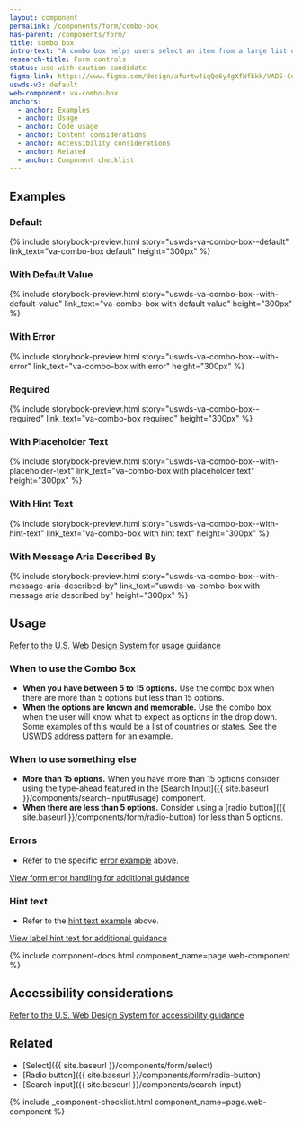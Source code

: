 ```yaml
---
layout: component
permalink: /components/form/combo-box
has-parent: /components/form/
title: Combo box
intro-text: "A combo box helps users select an item from a large list of options."
research-title: Form controls
status: use-with-caution-candidate
figma-link: https://www.figma.com/design/afurtw4iqQe6y4gXfNfkkk/VADS-Component-Library?node-id=19200-2377
uswds-v3: default
web-component: va-combo-box
anchors:
  - anchor: Examples
  - anchor: Usage
  - anchor: Code usage
  - anchor: Content considerations
  - anchor: Accessibility considerations
  - anchor: Related
  - anchor: Component checklist
---
```


## Examples

### Default

{% include storybook-preview.html story="uswds-va-combo-box--default" link_text="va-combo-box default" height="300px" %}

### With Default Value

{% include storybook-preview.html story="uswds-va-combo-box--with-default-value" link_text="va-combo-box with default value" height="300px" %}

### With Error

{% include storybook-preview.html story="uswds-va-combo-box--with-error" link_text="va-combo-box with error" height="300px" %}

### Required

{% include storybook-preview.html story="uswds-va-combo-box--required" link_text="va-combo-box required" height="300px" %}

### With Placeholder Text

{% include storybook-preview.html story="uswds-va-combo-box--with-placeholder-text" link_text="va-combo-box with placeholder text" height="300px" %}

### With Hint Text

{% include storybook-preview.html story="uswds-va-combo-box--with-hint-text" link_text="va-combo-box with hint text" height="300px" %}

### With Message Aria Described By

{% include storybook-preview.html story="uswds-va-combo-box--with-message-aria-described-by" link_text="uswds-va-combo-box with message aria described by" height="300px" %}

## Usage

<a class="vads-c-action-link--blue" href="https://designsystem.digital.gov/components/combo-box/">Refer to the U.S. Web Design System for usage guidance</a>

### When to use the Combo Box
* **When you have between 5 to 15 options.** Use the combo box when there are more than 5 options but less than 15 options.
* **When the options are known and memorable.** Use the combo box when the user will know what to expect as options in the drop down. Some examples of this would be a list of countries or states. See the [USWDS address pattern](https://designsystem.digital.gov/patterns/create-a-user-profile/address/#guidance-2) for an example.

### When to use something else
* **More than 15 options.** When you have more than 15 options consider using the type-ahead featured in the [Search Input]({{ site.baseurl }}/components/search-input#usage) component.
* **When there are less than 5 options.** Consider using a [radio button]({{ site.baseurl }}/components/form/radio-button) for less than 5 options.

### Errors

* Refer to the specific [error example](#with-error) above.

<a class="vads-c-action-link--blue" href="{{ site.baseurl }}/components/form/#error-handling">
  View form error handling for additional guidance
</a>

### Hint text

* Refer to the [hint text example](#with-hint-text) above.

<a class="vads-c-action-link--blue" href="{{ site.baseurl }}/components/form/label#hint-text">
  View label hint text for additional guidance
</a>

{% include component-docs.html component_name=page.web-component %}

## Accessibility considerations

<a class="vads-c-action-link--blue" href="https://designsystem.digital.gov/components/combo-box/#accessibility-guidance">Refer to the U.S. Web Design System for accessibility guidance</a>

## Related

* [Select]({{ site.baseurl }}/components/form/select)
* [Radio button]({{ site.baseurl }}/components/form/radio-button)
* [Search input]({{ site.baseurl }}/components/search-input)

{% include _component-checklist.html component_name=page.web-component %}